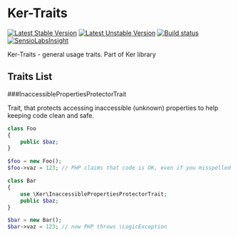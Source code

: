 Ker-Traits
==========
[![Latest Stable Version](https://poser.pugx.org/keradus/ker-traits/v/stable.svg)](https://packagist.org/packages/keradus/ker-traits)
[![Latest Unstable Version](https://poser.pugx.org/keradus/ker-traits/v/unstable.svg)](https://packagist.org/packages/keradus/ker-traits)
[![Build status](http://img.shields.io/travis/keradus/Ker-Traits/master.svg)](https://travis-ci.org/keradus/Ker-Traits)
[![SensioLabsInsight](https://insight.sensiolabs.com/projects/97573120-b091-4bc0-8994-7ecb54fab181/mini.png)](https://insight.sensiolabs.com/projects/97573120-b091-4bc0-8994-7ecb54fab181)

Ker-Traits - general usage traits. Part of Ker library

Traits List
-----------

###InaccessiblePropertiesProtectorTrait

Trait, that protects accessing inaccessible (unknown) properties to help keeping code clean and safe.

```php
class Foo
{
    public $baz;
}

$foo = new Foo();
$foo->vaz = 123; // PHP claims that code is OK, even if you misspelled variable name!

class Bar
{
    use \Ker\InaccessiblePropertiesProtectorTrait;
    public $baz;
}

$bar = new Bar();
$bar->vaz = 123; // now PHP throws \LogicException
```
